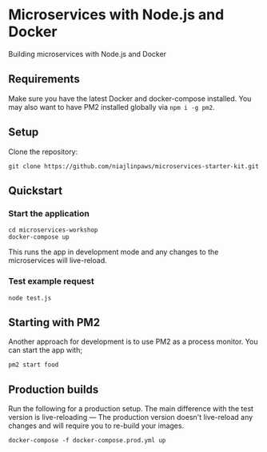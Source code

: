 # Microservices with Node.js and Docker

Building microservices with Node.js and Docker

## Requirements
Make sure you have the latest Docker and docker-compose installed. You may also want to have PM2 installed globally via `npm i -g pm2`.

## Setup
Clone the repository:
```
git clone https://github.com/niajlinpaws/microservices-starter-kit.git
```

## Quickstart
### Start the application
```
cd microservices-workshop
docker-compose up
```

This runs the app in development mode and any changes to the microservices will live-reload.

### Test example request
```
node test.js
```

## Starting with PM2
Another approach for development is to use PM2 as a process monitor. You can start the app with;
```
pm2 start food
```

## Production builds
Run the following for a production setup. The main difference with the test version is live-reloading — The production version doesn't live-reload any changes and will require you to re-build your images.

```
docker-compose -f docker-compose.prod.yml up
```
